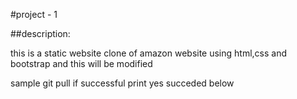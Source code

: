 #project - 1

##description:

this is a static website clone of amazon website using html,css and bootstrap
and this will be modified

sample git pull if successful print yes succeded below
